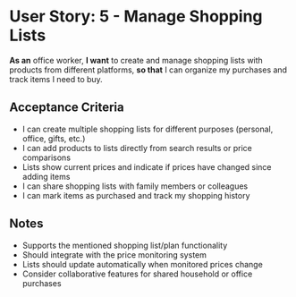 # User Story: 5 - Manage Shopping Lists

**As an** office worker,
**I want** to create and manage shopping lists with products from different platforms,
**so that** I can organize my purchases and track items I need to buy.

## Acceptance Criteria

* I can create multiple shopping lists for different purposes (personal, office, gifts, etc.)
* I can add products to lists directly from search results or price comparisons
* Lists show current prices and indicate if prices have changed since adding items
* I can share shopping lists with family members or colleagues
* I can mark items as purchased and track my shopping history

## Notes

* Supports the mentioned shopping list/plan functionality
* Should integrate with the price monitoring system
* Lists should update automatically when monitored prices change
* Consider collaborative features for shared household or office purchases
